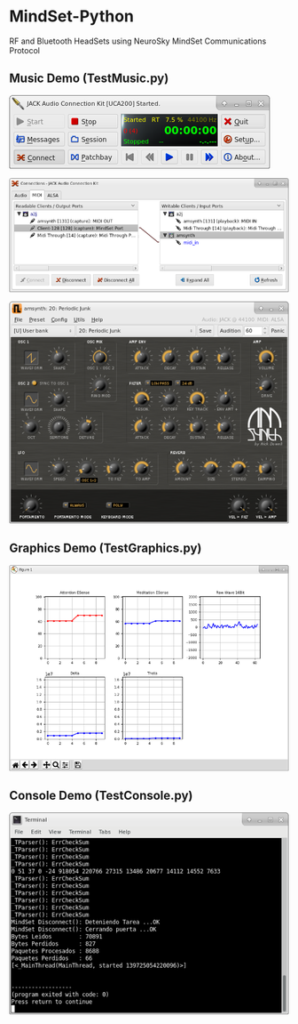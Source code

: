 # MindSet-Python

RF and Bluetooth HeadSets using NeuroSky MindSet Communications Protocol

## Music Demo (TestMusic.py)
![](images/TestMusic1.png)

![](images/TestMusic2.png)

![](images/TestMusic3.png)

## Graphics Demo (TestGraphics.py)
![](images/TestGraphics.png)

## Console Demo (TestConsole.py)
![](images/TestConsole.png)

